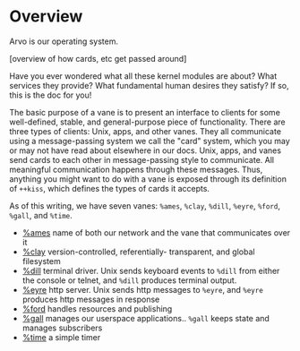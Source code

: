 Overview
===

Arvo is our operating system. 

[overview of how cards, etc get passed around]

Have you ever wondered what all these kernel modules are about?  What services
they provide?  What fundamental human desires they satisfy?  If so, this is the
doc for you!

The basic purpose of a vane is to present an interface to clients for some
well-defined, stable, and general-purpose piece of functionality.  There are
three types of clients:  Unix, apps, and other vanes.  They all communicate
using a message-passing system we call the "card" system, which you may or may
not have read about elsewhere in our docs.  Unix, apps, and vanes send cards to
each other in message-passing style to communicate.  All meaningful
communication happens through these messages.  Thus, anything you might want to
do with a vane is exposed through its definition of `++kiss`, which defines the
types of cards it accepts.

As of this writing, we have seven vanes:  `%ames`, `%clay`, `%dill`, `%eyre`,
`%ford`, `%gall`, and `%time`. 

- [%ames](vane/ames/overview.md) name of both our network and the vane that communicates over it
- [%clay](vane/clay/overview.md) version-controlled, referentially- transparent, and global filesystem
- [%dill](vane/dill/overview.md) terminal driver. Unix sends keyboard events to `%dill` from either the console or telnet, and `%dill` produces terminal output.
- [%eyre](vane/eyre/overview.md) http server. Unix sends http messages to `%eyre`, and `%eyre` produces http messages in response
- [%ford](vane/ford/overview.md) handles resources and publishing
- [%gall](vane/gall/overview.md) manages our userspace applications.. `%gall` keeps state and manages subscribers
- [%time](vane/time/overview.md) a simple timer 
